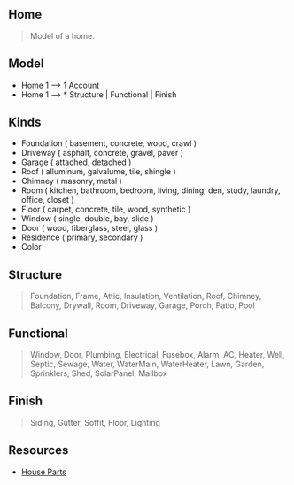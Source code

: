 Home
----
>Model of a home.

Model
-----
* Home 1 --> 1 Account
* Home 1 --> * Structure | Functional | Finish

Kinds
-----
* Foundation ( basement, concrete, wood, crawl )
* Driveway ( asphalt, concrete, gravel, paver )
* Garage ( attached, detached )
* Roof ( alluminum, galvalume, tile, shingle )
* Chimney ( masonry, metal )
* Room ( kitchen, bathroom, bedroom, living, dining, den, study, laundry, office, closet )
* Floor ( carpet, concrete, tile, wood, synthetic )
* Window ( single, double, bay, slide )
* Door ( wood, fiberglass, steel, glass )
* Residence ( primary, secondary )
* Color

Structure
---------
>Foundation, Frame, Attic, Insulation, Ventilation, Roof, Chimney, Balcony, Drywall, Room,
>Driveway, Garage, Porch, Patio, Pool

Functional
----------
>Window, Door, Plumbing, Electrical, Fusebox, Alarm, AC, Heater, Well, Septic, Sewage,
>Water, WaterMain, WaterHeater, Lawn, Garden, Sprinklers, Shed, SolarPanel, Mailbox

Finish
------
>Siding, Gutter, Soffit, Floor, Lighting

Resources
---------
* [House Parts](https://www.hippo.com/learn-center/parts-of-a-house)